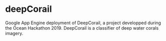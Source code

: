 # deepCorail
Google App Engine deployment of DeepCorail, a project developped during the Ocean Hackathon 2019.
DeepCorail is a classifier of deep water corals imagery.
